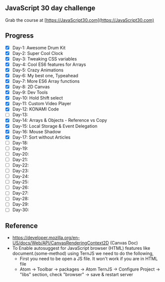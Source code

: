 ## JavaScript 30 day challenge

Grab the course at [https://JavaScript30.com](https://JavaScript30.com)


## Progress
- [x] Day-1: Awesome Drum Kit
- [x] Day-2: Super Cool Clock
- [x] Day-3: Tweaking CSS variables
- [x] Day-4: Cool ES6 features for Arrays
- [x] Day-5: Crazy Animations
- [x] Day-6: My best one, Typeahead
- [x] Day-7: More ES6 Array functions
- [x] Day-8: 2D Canvas
- [x] Day-9: Dev Tools
- [x] Day-10: Hold Shift select
- [x] Day-11: Custom Video Player
- [x] Day-12: KONAMI Code
- [ ] Day-13:
- [x] Day-14: Arrays & Objects - Reference vs Copy
- [x] Day-15: Local Storage & Event Delegation
- [x] Day-16: Mouse Shadow
- [x] Day-17: Sort without Articles
- [ ] Day-18:
- [ ] Day-19:
- [ ] Day-20:
- [ ] Day-21:
- [ ] Day-22:
- [ ] Day-23:
- [ ] Day-24:
- [ ] Day-25:
- [ ] Day-26:
- [ ] Day-27:
- [ ] Day-28:
- [ ] Day-29:
- [ ] Day-30:

## Reference
- https://developer.mozilla.org/en-US/docs/Web/API/CanvasRenderingContext2D (Canvas Doc)
- To Enable autosuggest for JavaScript browser (HTML) features like document.(some-method) using TernJS we need to do the following,
  - First you need to be open a JS file. It won't work if you are in HTML file
  - Atom -> Toolbar -> packages -> Atom TernJS -> Configure Project -> "libs" section, check "browser" -> save & restart server

